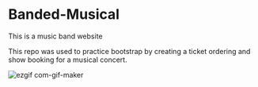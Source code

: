 # Banded-Musical
This is a music band website

This repo was used to practice bootstrap by creating a ticket ordering and show booking for a musical concert.

![ezgif com-gif-maker](https://user-images.githubusercontent.com/91376824/186810675-b34c7d6d-1193-483e-9273-49fcde56c0b8.jpg)
